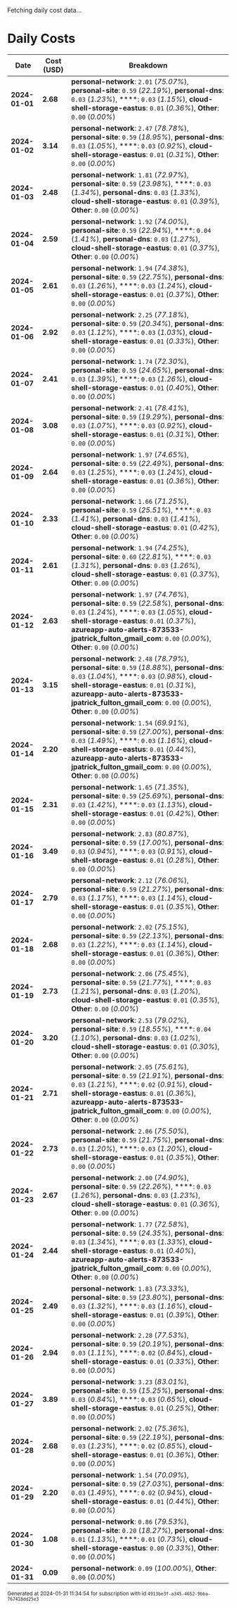 Fetching daily cost data...
# Daily Costs

| Date | Cost (USD) | Breakdown |
|------|----------------|-----------|
| **2024-01-01** | **2.68** | **personal-network**: `2.01` (_75.07%_), **personal-site**: `0.59` (_22.19%_), **personal-dns**: `0.03` (_1.23%_), ****: `0.03` (_1.15%_), **cloud-shell-storage-eastus**: `0.01` (_0.36%_), **Other**: `0.00` (_0.00%_) |
| **2024-01-02** | **3.14** | **personal-network**: `2.47` (_78.78%_), **personal-site**: `0.59` (_18.95%_), **personal-dns**: `0.03` (_1.05%_), ****: `0.03` (_0.92%_), **cloud-shell-storage-eastus**: `0.01` (_0.31%_), **Other**: `0.00` (_0.00%_) |
| **2024-01-03** | **2.48** | **personal-network**: `1.81` (_72.97%_), **personal-site**: `0.59` (_23.98%_), ****: `0.03` (_1.34%_), **personal-dns**: `0.03` (_1.33%_), **cloud-shell-storage-eastus**: `0.01` (_0.39%_), **Other**: `0.00` (_0.00%_) |
| **2024-01-04** | **2.59** | **personal-network**: `1.92` (_74.00%_), **personal-site**: `0.59` (_22.94%_), ****: `0.04` (_1.41%_), **personal-dns**: `0.03` (_1.27%_), **cloud-shell-storage-eastus**: `0.01` (_0.37%_), **Other**: `0.00` (_0.00%_) |
| **2024-01-05** | **2.61** | **personal-network**: `1.94` (_74.38%_), **personal-site**: `0.59` (_22.75%_), **personal-dns**: `0.03` (_1.26%_), ****: `0.03` (_1.24%_), **cloud-shell-storage-eastus**: `0.01` (_0.37%_), **Other**: `0.00` (_0.00%_) |
| **2024-01-06** | **2.92** | **personal-network**: `2.25` (_77.18%_), **personal-site**: `0.59` (_20.34%_), **personal-dns**: `0.03` (_1.12%_), ****: `0.03` (_1.03%_), **cloud-shell-storage-eastus**: `0.01` (_0.33%_), **Other**: `0.00` (_0.00%_) |
| **2024-01-07** | **2.41** | **personal-network**: `1.74` (_72.30%_), **personal-site**: `0.59` (_24.65%_), **personal-dns**: `0.03` (_1.39%_), ****: `0.03` (_1.26%_), **cloud-shell-storage-eastus**: `0.01` (_0.40%_), **Other**: `0.00` (_0.00%_) |
| **2024-01-08** | **3.08** | **personal-network**: `2.41` (_78.41%_), **personal-site**: `0.59` (_19.29%_), **personal-dns**: `0.03` (_1.07%_), ****: `0.03` (_0.92%_), **cloud-shell-storage-eastus**: `0.01` (_0.31%_), **Other**: `0.00` (_0.00%_) |
| **2024-01-09** | **2.64** | **personal-network**: `1.97` (_74.65%_), **personal-site**: `0.59` (_22.49%_), **personal-dns**: `0.03` (_1.25%_), ****: `0.03` (_1.24%_), **cloud-shell-storage-eastus**: `0.01` (_0.36%_), **Other**: `0.00` (_0.00%_) |
| **2024-01-10** | **2.33** | **personal-network**: `1.66` (_71.25%_), **personal-site**: `0.59` (_25.51%_), ****: `0.03` (_1.41%_), **personal-dns**: `0.03` (_1.41%_), **cloud-shell-storage-eastus**: `0.01` (_0.42%_), **Other**: `0.00` (_0.00%_) |
| **2024-01-11** | **2.61** | **personal-network**: `1.94` (_74.25%_), **personal-site**: `0.60` (_22.81%_), ****: `0.03` (_1.31%_), **personal-dns**: `0.03` (_1.26%_), **cloud-shell-storage-eastus**: `0.01` (_0.37%_), **Other**: `0.00` (_0.00%_) |
| **2024-01-12** | **2.63** | **personal-network**: `1.97` (_74.76%_), **personal-site**: `0.59` (_22.58%_), **personal-dns**: `0.03` (_1.24%_), ****: `0.03` (_1.05%_), **cloud-shell-storage-eastus**: `0.01` (_0.37%_), **azureapp-auto-alerts-873533-jpatrick_fulton_gmail_com**: `0.00` (_0.00%_), **Other**: `0.00` (_0.00%_) |
| **2024-01-13** | **3.15** | **personal-network**: `2.48` (_78.79%_), **personal-site**: `0.59` (_18.88%_), **personal-dns**: `0.03` (_1.04%_), ****: `0.03` (_0.98%_), **cloud-shell-storage-eastus**: `0.01` (_0.31%_), **azureapp-auto-alerts-873533-jpatrick_fulton_gmail_com**: `0.00` (_0.00%_), **Other**: `0.00` (_0.00%_) |
| **2024-01-14** | **2.20** | **personal-network**: `1.54` (_69.91%_), **personal-site**: `0.59` (_27.00%_), **personal-dns**: `0.03` (_1.49%_), ****: `0.03` (_1.16%_), **cloud-shell-storage-eastus**: `0.01` (_0.44%_), **azureapp-auto-alerts-873533-jpatrick_fulton_gmail_com**: `0.00` (_0.00%_), **Other**: `0.00` (_0.00%_) |
| **2024-01-15** | **2.31** | **personal-network**: `1.65` (_71.35%_), **personal-site**: `0.59` (_25.69%_), **personal-dns**: `0.03` (_1.42%_), ****: `0.03` (_1.13%_), **cloud-shell-storage-eastus**: `0.01` (_0.42%_), **Other**: `0.00` (_0.00%_) |
| **2024-01-16** | **3.49** | **personal-network**: `2.83` (_80.87%_), **personal-site**: `0.59` (_17.00%_), **personal-dns**: `0.03` (_0.94%_), ****: `0.03` (_0.91%_), **cloud-shell-storage-eastus**: `0.01` (_0.28%_), **Other**: `0.00` (_0.00%_) |
| **2024-01-17** | **2.79** | **personal-network**: `2.12` (_76.06%_), **personal-site**: `0.59` (_21.27%_), **personal-dns**: `0.03` (_1.17%_), ****: `0.03` (_1.14%_), **cloud-shell-storage-eastus**: `0.01` (_0.35%_), **Other**: `0.00` (_0.00%_) |
| **2024-01-18** | **2.68** | **personal-network**: `2.02` (_75.15%_), **personal-site**: `0.59` (_22.13%_), **personal-dns**: `0.03` (_1.22%_), ****: `0.03` (_1.14%_), **cloud-shell-storage-eastus**: `0.01` (_0.36%_), **Other**: `0.00` (_0.00%_) |
| **2024-01-19** | **2.73** | **personal-network**: `2.06` (_75.45%_), **personal-site**: `0.59` (_21.77%_), ****: `0.03` (_1.21%_), **personal-dns**: `0.03` (_1.20%_), **cloud-shell-storage-eastus**: `0.01` (_0.35%_), **Other**: `0.00` (_0.00%_) |
| **2024-01-20** | **3.20** | **personal-network**: `2.53` (_79.02%_), **personal-site**: `0.59` (_18.55%_), ****: `0.04` (_1.10%_), **personal-dns**: `0.03` (_1.02%_), **cloud-shell-storage-eastus**: `0.01` (_0.30%_), **Other**: `0.00` (_0.00%_) |
| **2024-01-21** | **2.71** | **personal-network**: `2.05` (_75.61%_), **personal-site**: `0.59` (_21.91%_), **personal-dns**: `0.03` (_1.21%_), ****: `0.02` (_0.91%_), **cloud-shell-storage-eastus**: `0.01` (_0.36%_), **azureapp-auto-alerts-873533-jpatrick_fulton_gmail_com**: `0.00` (_0.00%_), **Other**: `0.00` (_0.00%_) |
| **2024-01-22** | **2.73** | **personal-network**: `2.06` (_75.50%_), **personal-site**: `0.59` (_21.75%_), **personal-dns**: `0.03` (_1.20%_), ****: `0.03` (_1.20%_), **cloud-shell-storage-eastus**: `0.01` (_0.35%_), **Other**: `0.00` (_0.00%_) |
| **2024-01-23** | **2.67** | **personal-network**: `2.00` (_74.90%_), **personal-site**: `0.59` (_22.26%_), ****: `0.03` (_1.26%_), **personal-dns**: `0.03` (_1.23%_), **cloud-shell-storage-eastus**: `0.01` (_0.36%_), **Other**: `0.00` (_0.00%_) |
| **2024-01-24** | **2.44** | **personal-network**: `1.77` (_72.58%_), **personal-site**: `0.59` (_24.35%_), **personal-dns**: `0.03` (_1.34%_), ****: `0.03` (_1.33%_), **cloud-shell-storage-eastus**: `0.01` (_0.40%_), **azureapp-auto-alerts-873533-jpatrick_fulton_gmail_com**: `0.00` (_0.00%_), **Other**: `0.00` (_0.00%_) |
| **2024-01-25** | **2.49** | **personal-network**: `1.83` (_73.33%_), **personal-site**: `0.59` (_23.80%_), **personal-dns**: `0.03` (_1.32%_), ****: `0.03` (_1.16%_), **cloud-shell-storage-eastus**: `0.01` (_0.39%_), **Other**: `0.00` (_0.00%_) |
| **2024-01-26** | **2.94** | **personal-network**: `2.28` (_77.53%_), **personal-site**: `0.59` (_20.19%_), **personal-dns**: `0.03` (_1.11%_), ****: `0.02` (_0.84%_), **cloud-shell-storage-eastus**: `0.01` (_0.33%_), **Other**: `0.00` (_0.00%_) |
| **2024-01-27** | **3.89** | **personal-network**: `3.23` (_83.01%_), **personal-site**: `0.59` (_15.25%_), **personal-dns**: `0.03` (_0.84%_), ****: `0.03` (_0.65%_), **cloud-shell-storage-eastus**: `0.01` (_0.25%_), **Other**: `0.00` (_0.00%_) |
| **2024-01-28** | **2.68** | **personal-network**: `2.02` (_75.36%_), **personal-site**: `0.59` (_22.19%_), **personal-dns**: `0.03` (_1.23%_), ****: `0.02` (_0.85%_), **cloud-shell-storage-eastus**: `0.01` (_0.36%_), **Other**: `0.00` (_0.00%_) |
| **2024-01-29** | **2.20** | **personal-network**: `1.54` (_70.09%_), **personal-site**: `0.59` (_27.03%_), **personal-dns**: `0.03` (_1.49%_), ****: `0.02` (_0.94%_), **cloud-shell-storage-eastus**: `0.01` (_0.44%_), **Other**: `0.00` (_0.00%_) |
| **2024-01-30** | **1.08** | **personal-network**: `0.86` (_79.53%_), **personal-site**: `0.20` (_18.27%_), **personal-dns**: `0.01` (_1.13%_), ****: `0.01` (_0.73%_), **cloud-shell-storage-eastus**: `0.00` (_0.33%_), **Other**: `0.00` (_0.00%_) |
| **2024-01-31** | **0.09** | **personal-network**: `0.09` (_100.00%_), **Other**: `0.00` (_0.00%_) |


<sup>Generated at 2024-01-31 11:34:54 for subscription with id `4913be3f-a345-4652-9bba-767418dd25e3`</sup>
